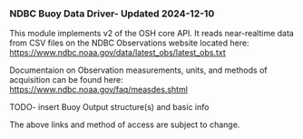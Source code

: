 ### NDBC Buoy Data Driver- Updated 2024-12-10

This module implements v2 of the OSH core API. It reads near-realtime data from CSV files on the NDBC Observations website located here:  
https://www.ndbc.noaa.gov/data/latest_obs/latest_obs.txt

Documentaion on Observation measurements, units, and methods of acquisition can be found here:
https://www.ndbc.noaa.gov/faq/measdes.shtml 

TODO- insert Buoy Output structure(s) and basic info

The above links and method of access are subject to change.